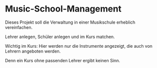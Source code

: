 # Music-School-Management

Dieses Projekt soll die Verwaltung in einer Musikschule erheblich vereinfachen.


Lehrer anlegen, Schüler anlegen und im Kurs matchen.

Wichtig im Kurs: Hier werden nur die Instrumente angezeigt, die auch von Lehrern angeboten werden.

Denn ein Kurs ohne passenden Lehrer ergibt keinen Sinn.